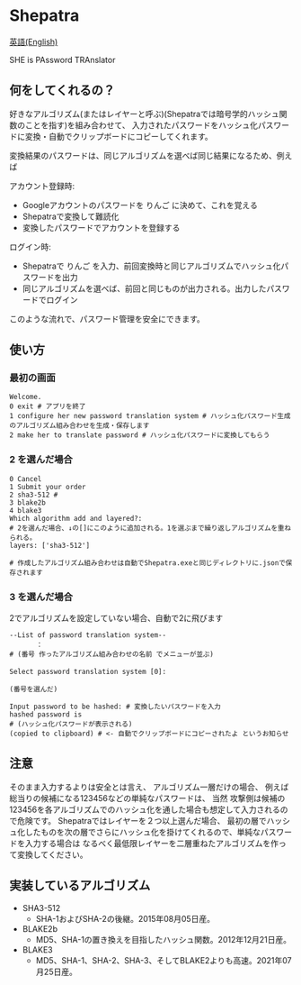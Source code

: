 # Shepatra

[英語(English)](./README.md)

SHE is PAssword TRAnslator

## 何をしてくれるの？

好きなアルゴリズム(またはレイヤーと呼ぶ)(Shepatraでは暗号学的ハッシュ関数のことを指す)を組み合わせて、
入力されたパスワードをハッシュ化パスワードに変換・自動でクリップボードにコピーしてくれます。

変換結果のパスワードは、同じアルゴリズムを選べば同じ結果になるため、例えば

アカウント登録時:

- Googleアカウントのパスワードを りんご に決めて、これを覚える
- Shepatraで変換して難読化
- 変換したパスワードでアカウントを登録する

ログイン時:

- Shepatraで りんご を入力、前回変換時と同じアルゴリズムでハッシュ化パスワードを出力
- 同じアルゴリズムを選べば、前回と同じものが出力される。出力したパスワードでログイン

このような流れで、パスワード管理を安全にできます。

## 使い方

### 最初の画面

```:
Welcome.
0 exit # アプリを終了
1 configure her new password translation system # ハッシュ化パスワード生成のアルゴリズム組み合わせを生成・保存します
2 make her to translate password # ハッシュ化パスワードに変換してもらう
```

### 2 を選んだ場合

```:
0 Cancel
1 Submit your order
2 sha3-512 # 
3 blake2b
4 blake3
Which algorithm add and layered?: 
# 2を選んだ場合、↓の[]にこのように追加される。1を選ぶまで繰り返しアルゴリズムを重ねられる。
layers: ['sha3-512']

# 作成したアルゴリズム組み合わせは自動でShepatra.exeと同じディレクトリに.jsonで保存されます
```

### 3 を選んだ場合

2でアルゴリズムを設定していない場合、自動で2に飛びます

```:
--List of password translation system--
　　　　：
# (番号 作ったアルゴリズム組み合わせの名前 でメニューが並ぶ)
　
Select password translation system [0]:

(番号を選んだ)

Input password to be hashed: # 変換したいパスワードを入力
hashed password is
# (ハッシュ化パスワードが表示される)
(copied to clipboard) # <- 自動でクリップボードにコピーされたよ というお知らせ
```

## 注意

そのまま入力するよりは安全とは言え、
アルゴリズム一層だけの場合、
例えば総当りの候補になる123456などの単純なパスワードは、
当然 攻撃側は候補の123456を各アルゴリズムでのハッシュ化を通した場合も想定して入力されるので危険です。
Shepatraではレイヤーを２つ以上選んだ場合、
最初の層でハッシュ化したものを次の層でさらにハッシュ化を掛けてくれるので、単純なパスワードを入力する場合は
なるべく最低限レイヤーを二層重ねたアルゴリズムを作って変換してください。

## 実装しているアルゴリズム

- SHA3-512
  - SHA-1およびSHA-2の後継。2015年08月05日産。
- BLAKE2b
  - MD5、SHA-1の置き換えを目指したハッシュ関数。2012年12月21日産。
- BLAKE3
  - MD5、SHA-1、SHA-2、SHA-3、そしてBLAKE2よりも高速。2021年07月25日産。
